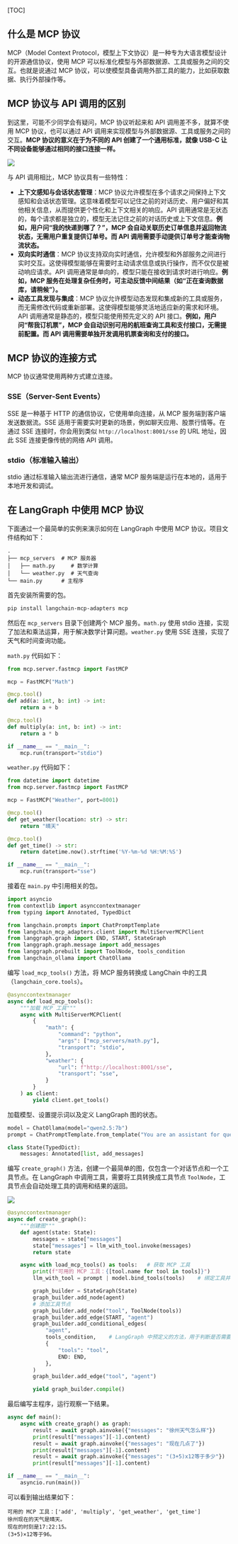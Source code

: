 [TOC]

## 什么是 MCP 协议

MCP（Model Context Protocol，模型上下文协议）是一种专为大语言模型设计的开源通信协议，使用 MCP 可以标准化模型与外部数据源、工具或服务之间的交互。也就是说通过 MCP 协议，可以使模型具备调用外部工具的能力，比如获取数据、执行外部操作等。

## MCP 协议与 API 调用的区别

到这里，可能不少同学会有疑问，MCP 协议听起来和 API 调用差不多，就算不使用 MCP 协议，也可以通过 API 调用来实现模型与外部数据源、工具或服务之间的交互。**MCP 协议的意义在于为不同的 API 创建了一个通用标准，就像 USB-C 让不同设备能够通过相同的接口连接一样。**

![](1.png)

与 API 调用相比，MCP 协议具有一些特性：

- **上下文感知与会话状态管理**：MCP 协议允许模型在多个请求之间保持上下文感知和会话状态管理。这意味着模型可以记住之前的对话历史、用户偏好和其他相关信息，从而提供更个性化和上下文相关的响应。API 调用通常是无状态的，每个请求都是独立的，模型无法记住之前的对话历史或上下文信息。**例如，用户问“我的快递到哪了？”，MCP 会自动关联历史订单信息并返回物流状态，无需用户重复提供订单号。而 API 调用需要手动提供订单号才能查询物流状态。**
- **双向实时通信**：MCP 协议支持双向实时通信，允许模型和外部服务之间进行实时交互。这使得模型能够在需要时主动请求信息或执行操作，而不仅仅是被动响应请求。API 调用通常是单向的，模型只能在接收到请求时进行响应。**例如，MCP 服务在处理复杂任务时，可主动反馈中间结果（如“正在查询数据库，请稍候”）。**
- **动态工具发现与集成**：MCP 协议允许模型动态发现和集成新的工具或服务，而无需修改代码或重新部署。这使得模型能够灵活地适应新的需求和环境。API 调用通常是静态的，模型只能使用预先定义的 API 接口。**例如，用户问“帮我订机票”，MCP 会自动识别可用的航班查询工具和支付接口，无需提前配置。而 API 调用需要单独开发调用机票查询和支付的接口。**

## MCP 协议的连接方式

MCP 协议通常使用两种方式建立连接。

### SSE（Server-Sent Events）

SSE 是一种基于 HTTP 的通信协议，它使用单向连接，从 MCP 服务端到客户端发送数据流。SSE 适用于需要实时更新的场景，例如聊天应用、股票行情等。在通过 SSE 连接时，你会用到类似 `http://localhost:8001/sse` 的 URL 地址，因此 SSE 连接更像传统的网络 API 调用。

### stdio（标准输入输出）

stdio 通过标准输入输出流进行通信，通常 MCP 服务端是运行在本地的，适用于本地开发和调试。

## 在 LangGraph 中使用 MCP 协议

下面通过一个最简单的实例来演示如何在 LangGraph 中使用 MCP 协议。项目文件结构如下：

```shell
.
├── mcp_servers  # MCP 服务器
│   ├── math.py     # 数学计算
│   └── weather.py  # 天气查询
└── main.py      # 主程序
```

首先安装所需要的包。

```bash
pip install langchain-mcp-adapters mcp
```

然后在 `mcp_servers` 目录下创建两个 MCP 服务。`math.py` 使用 stdio 连接，实现了加法和乘法运算，用于解决数学计算问题。`weather.py` 使用 SSE 连接，实现了天气和时间查询功能。

`math.py` 代码如下：

```python
from mcp.server.fastmcp import FastMCP

mcp = FastMCP("Math")

@mcp.tool()
def add(a: int, b: int) -> int:
    return a + b

@mcp.tool()
def multiply(a: int, b: int) -> int:
    return a * b

if __name__ == "__main__":
    mcp.run(transport="stdio")
```

`weather.py` 代码如下：

```python
from datetime import datetime
from mcp.server.fastmcp import FastMCP

mcp = FastMCP("Weather", port=8001)

@mcp.tool()
def get_weather(location: str) -> str:
    return "晴天"

@mcp.tool()
def get_time() -> str:
    return datetime.now().strftime('%Y-%m-%d %H:%M:%S')

if __name__ == "__main__":
    mcp.run(transport="sse")
```

接着在 `main.py` 中引用相关的包。

```python
import asyncio
from contextlib import asynccontextmanager
from typing import Annotated, TypedDict

from langchain.prompts import ChatPromptTemplate
from langchain_mcp_adapters.client import MultiServerMCPClient
from langgraph.graph import END, START, StateGraph
from langgraph.graph.message import add_messages
from langgraph.prebuilt import ToolNode, tools_condition
from langchain_ollama import ChatOllama
```

编写 `load_mcp_tools()` 方法，将 MCP 服务转换成 LangChain 中的工具（`langchain_core.tools`）。

```python
@asynccontextmanager
async def load_mcp_tools():
    """加载 MCP 工具"""
    async with MultiServerMCPClient(
        {
            "math": {
                "command": "python",
                "args": ["mcp_servers/math.py"],
                "transport": "stdio",
            },
            "weather": {
                "url": f"http://localhost:8001/sse",
                "transport": "sse",
            }
        }
    ) as client:
        yield client.get_tools()
```

加载模型、设置提示词以及定义 LangGraph 图的状态。

```python
model = ChatOllama(model="qwen2.5:7b")
prompt = ChatPromptTemplate.from_template("You are an assistant for question-answering tasks. If necessary, external tools can also be called to answer. If you don't know the answer, just say that you don't know. Answer in Chinese.\n\nQuestion: {question}")

class State(TypedDict):
    messages: Annotated[list, add_messages]
```

编写 `create_graph()` 方法，创建一个最简单的图，仅包含一个对话节点和一个工具节点。在 LangGraph 中调用工具，需要将工具转换成工具节点 `ToolNode`，工具节点会自动处理工具的调用和结果的返回。

![](2.png)

```python
@asynccontextmanager
async def create_graph():
    """创建图"""
    def agent(state: State):
        messages = state["messages"]
        state["messages"] = llm_with_tool.invoke(messages)
        return state

    async with load_mcp_tools() as tools:   # 获取 MCP 工具
        print(f"可用的 MCP 工具：{[tool.name for tool in tools]}")
        llm_with_tool = prompt | model.bind_tools(tools)    # 绑定工具并创建模型调用链

        graph_builder = StateGraph(State)
        graph_builder.add_node(agent)
        # 添加工具节点
        graph_builder.add_node("tool", ToolNode(tools))
        graph_builder.add_edge(START, "agent")
        graph_builder.add_conditional_edges(
            "agent",
            tools_condition,    # LangGraph 中预定义的方法，用于判断是否需要调用工具
            {
                "tools": "tool",
                END: END,
            },
        )
        graph_builder.add_edge("tool", "agent")

        yield graph_builder.compile()
```

最后编写主程序，运行观察一下结果。

```python
async def main():
    async with create_graph() as graph:
        result = await graph.ainvoke({"messages": "徐州天气怎么样"})
        print(result["messages"][-1].content)
        result = await graph.ainvoke({"messages": "现在几点了"})
        print(result["messages"][-1].content)
        result = await graph.ainvoke({"messages": "(3+5)x12等于多少"})
        print(result["messages"][-1].content)

if __name__ == "__main__":
    asyncio.run(main())
```

可以看到输出结果如下：

```shell
可用的 MCP 工具：['add', 'multiply', 'get_weather', 'get_time']
徐州现在的天气是晴天。
现在的时刻是17:22:15。
(3+5)×12等于96。
```

